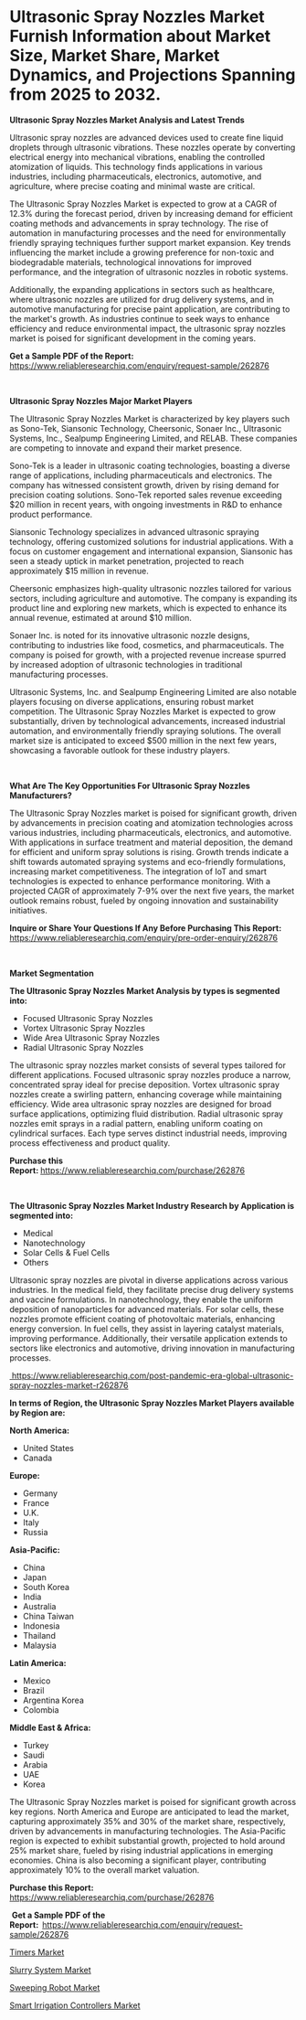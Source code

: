 <p><h1>Ultrasonic Spray Nozzles Market Furnish Information about Market Size, Market Share, Market Dynamics, and Projections Spanning from 2025 to 2032.</h1></p><p><strong>Ultrasonic Spray Nozzles Market Analysis and Latest Trends</strong></p>
<p><p>Ultrasonic spray nozzles are advanced devices used to create fine liquid droplets through ultrasonic vibrations. These nozzles operate by converting electrical energy into mechanical vibrations, enabling the controlled atomization of liquids. This technology finds applications in various industries, including pharmaceuticals, electronics, automotive, and agriculture, where precise coating and minimal waste are critical.</p><p>The Ultrasonic Spray Nozzles Market is expected to grow at a CAGR of 12.3% during the forecast period, driven by increasing demand for efficient coating methods and advancements in spray technology. The rise of automation in manufacturing processes and the need for environmentally friendly spraying techniques further support market expansion. Key trends influencing the market include a growing preference for non-toxic and biodegradable materials, technological innovations for improved performance, and the integration of ultrasonic nozzles in robotic systems.</p><p>Additionally, the expanding applications in sectors such as healthcare, where ultrasonic nozzles are utilized for drug delivery systems, and in automotive manufacturing for precise paint application, are contributing to the market's growth. As industries continue to seek ways to enhance efficiency and reduce environmental impact, the ultrasonic spray nozzles market is poised for significant development in the coming years.</p></p>
<p><strong>Get a Sample PDF of the Report:&nbsp;</strong> <a href="https://www.reliableresearchiq.com/enquiry/request-sample/262876?utm_campaign=1123&utm_medium=2&utm_source=Github&utm_content=ia&utm_term=23022025&utm_id=ultrasonic-spray-nozzles">https://www.reliableresearchiq.com/enquiry/request-sample/262876</a></p>
<p>&nbsp;</p>
<p><strong>Ultrasonic Spray Nozzles Major Market Players</strong></p>
<p><p>The Ultrasonic Spray Nozzles Market is characterized by key players such as Sono-Tek, Siansonic Technology, Cheersonic, Sonaer Inc., Ultrasonic Systems, Inc., Sealpump Engineering Limited, and RELAB. These companies are competing to innovate and expand their market presence.</p><p>Sono-Tek is a leader in ultrasonic coating technologies, boasting a diverse range of applications, including pharmaceuticals and electronics. The company has witnessed consistent growth, driven by rising demand for precision coating solutions. Sono-Tek reported sales revenue exceeding $20 million in recent years, with ongoing investments in R&D to enhance product performance.</p><p>Siansonic Technology specializes in advanced ultrasonic spraying technology, offering customized solutions for industrial applications. With a focus on customer engagement and international expansion, Siansonic has seen a steady uptick in market penetration, projected to reach approximately $15 million in revenue.</p><p>Cheersonic emphasizes high-quality ultrasonic nozzles tailored for various sectors, including agriculture and automotive. The company is expanding its product line and exploring new markets, which is expected to enhance its annual revenue, estimated at around $10 million.</p><p>Sonaer Inc. is noted for its innovative ultrasonic nozzle designs, contributing to industries like food, cosmetics, and pharmaceuticals. The company is poised for growth, with a projected revenue increase spurred by increased adoption of ultrasonic technologies in traditional manufacturing processes.</p><p>Ultrasonic Systems, Inc. and Sealpump Engineering Limited are also notable players focusing on diverse applications, ensuring robust market competition. The Ultrasonic Spray Nozzles Market is expected to grow substantially, driven by technological advancements, increased industrial automation, and environmentally friendly spraying solutions. The overall market size is anticipated to exceed $500 million in the next few years, showcasing a favorable outlook for these industry players.</p></p>
<p>&nbsp;</p>
<p><strong>What Are The Key Opportunities For Ultrasonic Spray Nozzles Manufacturers?</strong></p>
<p><p>The Ultrasonic Spray Nozzles market is poised for significant growth, driven by advancements in precision coating and atomization technologies across various industries, including pharmaceuticals, electronics, and automotive. With applications in surface treatment and material deposition, the demand for efficient and uniform spray solutions is rising. Growth trends indicate a shift towards automated spraying systems and eco-friendly formulations, increasing market competitiveness. The integration of IoT and smart technologies is expected to enhance performance monitoring. With a projected CAGR of approximately 7-9% over the next five years, the market outlook remains robust, fueled by ongoing innovation and sustainability initiatives.</p></p>
<p><strong>Inquire or Share Your Questions If Any Before Purchasing This Report:</strong> <a href="https://www.reliableresearchiq.com/enquiry/pre-order-enquiry/262876?utm_campaign=1123&utm_medium=2&utm_source=Github&utm_content=ia&utm_term=23022025&utm_id=ultrasonic-spray-nozzles">https://www.reliableresearchiq.com/enquiry/pre-order-enquiry/262876</a></p>
<p>&nbsp;</p>
<p><strong>Market Segmentation</strong></p>
<p><strong>The Ultrasonic Spray Nozzles Market Analysis by types is segmented into:</strong></p>
<p><ul><li>Focused Ultrasonic Spray Nozzles</li><li>Vortex Ultrasonic Spray Nozzles</li><li>Wide Area Ultrasonic Spray Nozzles</li><li>Radial Ultrasonic Spray Nozzles</li></ul></p>
<p><p>The ultrasonic spray nozzles market consists of several types tailored for different applications. Focused ultrasonic spray nozzles produce a narrow, concentrated spray ideal for precise deposition. Vortex ultrasonic spray nozzles create a swirling pattern, enhancing coverage while maintaining efficiency. Wide area ultrasonic spray nozzles are designed for broad surface applications, optimizing fluid distribution. Radial ultrasonic spray nozzles emit sprays in a radial pattern, enabling uniform coating on cylindrical surfaces. Each type serves distinct industrial needs, improving process effectiveness and product quality.</p></p>
<p><strong>Purchase this Report:&nbsp;</strong><a href="https://www.reliableresearchiq.com/purchase/262876?utm_campaign=1123&utm_medium=2&utm_source=Github&utm_content=ia&utm_term=23022025&utm_id=ultrasonic-spray-nozzles">https://www.reliableresearchiq.com/purchase/262876</a></p>
<p>&nbsp;</p>
<p><strong>The Ultrasonic Spray Nozzles Market Industry Research by Application is segmented into:</strong></p>
<p><ul><li>Medical</li><li>Nanotechnology</li><li>Solar Cells & Fuel Cells</li><li>Others</li></ul></p>
<p><p>Ultrasonic spray nozzles are pivotal in diverse applications across various industries. In the medical field, they facilitate precise drug delivery systems and vaccine formulations. In nanotechnology, they enable the uniform deposition of nanoparticles for advanced materials. For solar cells, these nozzles promote efficient coating of photovoltaic materials, enhancing energy conversion. In fuel cells, they assist in layering catalyst materials, improving performance. Additionally, their versatile application extends to sectors like electronics and automotive, driving innovation in manufacturing processes.</p></p>
<p><a href="https://www.reliableresearchiq.com/post-pandemic-era-global-ultrasonic-spray-nozzles-market-r262876?utm_campaign=1123&utm_medium=2&utm_source=Github&utm_content=ia&utm_term=23022025&utm_id=ultrasonic-spray-nozzles">&nbsp;https://www.reliableresearchiq.com/post-pandemic-era-global-ultrasonic-spray-nozzles-market-r262876</a></p>
<p><strong>In terms of Region, the Ultrasonic Spray Nozzles Market Players available by Region are:</strong></p>
<p>
    <p> <strong> North America: </strong>
        <ul>
            <li>United States</li>
            <li>Canada</li>
        </ul>
        </p> 
    <p> <strong> Europe: </strong>
        <ul>
            <li>Germany</li>
            <li>France</li>
            <li>U.K.</li>
            <li>Italy</li>
            <li>Russia</li>
        </ul>
        </p> 
    <p> <strong> Asia-Pacific: </strong>
        <ul>
            <li>China</li>
            <li>Japan</li>
            <li>South Korea</li>
            <li>India</li>
            <li>Australia</li>
            <li>China Taiwan</li>
            <li>Indonesia</li>
            <li>Thailand</li>
            <li>Malaysia</li>
        </ul>
        </p> 
    <p> <strong> Latin America: </strong>
        <ul>
            <li>Mexico</li>
            <li>Brazil</li>
            <li>Argentina Korea</li>
            <li>Colombia</li>
        </ul>
        </p> 
    <p> <strong> Middle East & Africa: </strong>
        <ul>
            <li>Turkey</li>
            <li>Saudi</li>
            <li>Arabia</li>
            <li>UAE</li>
            <li>Korea</li>
        </ul>
    </p>
    </p>
<p><p>The Ultrasonic Spray Nozzles market is poised for significant growth across key regions. North America and Europe are anticipated to lead the market, capturing approximately 35% and 30% of the market share, respectively, driven by advancements in manufacturing technologies. The Asia-Pacific region is expected to exhibit substantial growth, projected to hold around 25% market share, fueled by rising industrial applications in emerging economies. China is also becoming a significant player, contributing approximately 10% to the overall market valuation.</p></p>
<p><strong>Purchase this Report: </strong><a href="https://www.reliableresearchiq.com/purchase/262876?utm_campaign=1123&utm_medium=2&utm_source=Github&utm_content=ia&utm_term=23022025&utm_id=ultrasonic-spray-nozzles">https://www.reliableresearchiq.com/purchase/262876</a></p>
<p>&nbsp;<strong>Get a Sample PDF of the Report:&nbsp;&nbsp;</strong><a href="https://www.reliableresearchiq.com/enquiry/request-sample/262876?utm_campaign=1123&utm_medium=2&utm_source=Github&utm_content=ia&utm_term=23022025&utm_id=ultrasonic-spray-nozzles">https://www.reliableresearchiq.com/enquiry/request-sample/262876</a></p>
<p><strong></strong></p>
<p><p><a href="https://github.com/boudykodumi/Market-Research-Report-List-1/blob/main/timers-market.md?utm_campaign=1123&utm_medium=2&utm_source=Github&utm_content=ia&utm_term=23022025&utm_id=ultrasonic-spray-nozzles">Timers Market</a></p><p><a href="https://github.com/iousefzuzic/Market-Research-Report-List-1/blob/main/slurry-system-market.md?utm_campaign=1123&utm_medium=2&utm_source=Github&utm_content=ia&utm_term=23022025&utm_id=ultrasonic-spray-nozzles">Slurry System Market</a></p><p><a href="https://github.com/vsiljgestel/Market-Research-Report-List-1/blob/main/sweeping-robot-market.md?utm_campaign=1123&utm_medium=2&utm_source=Github&utm_content=ia&utm_term=23022025&utm_id=ultrasonic-spray-nozzles">Sweeping Robot Market</a></p><p><a href="https://github.com/belhejmawoue/Market-Research-Report-List-1/blob/main/smart-irrigation-controllers-market.md?utm_campaign=1123&utm_medium=2&utm_source=Github&utm_content=ia&utm_term=23022025&utm_id=ultrasonic-spray-nozzles">Smart Irrigation Controllers Market</a></p></p>